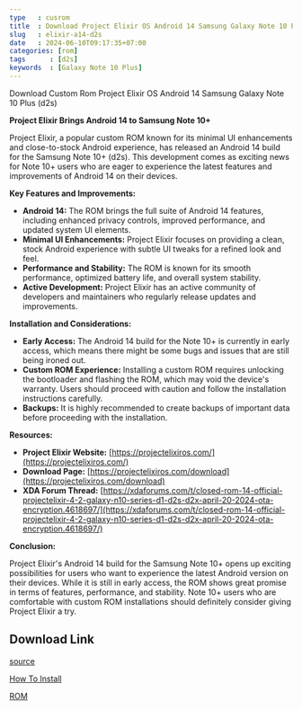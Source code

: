 ```yaml
---
type   : cusrom
title  : Download Project Elixir OS Android 14 Samsung Galaxy Note 10 Plus
slug   : elixir-a14-d2s
date   : 2024-06-10T09:17:35+07:00
categories: [rom]
tags      : [d2s]
keywords  : [Galaxy Note 10 Plus]
---
```


Download Custom Rom Project Elixir OS Android 14 Samsung Galaxy Note 10 Plus (d2s)

**Project Elixir Brings Android 14 to Samsung Note 10+**

Project Elixir, a popular custom ROM known for its minimal UI enhancements and close-to-stock Android experience, has released an Android 14 build for the Samsung Note 10+ (d2s). This development comes as exciting news for Note 10+ users who are eager to experience the latest features and improvements of Android 14 on their devices.

**Key Features and Improvements:**

* **Android 14:** The ROM brings the full suite of Android 14 features, including enhanced privacy controls, improved performance, and updated system UI elements.
* **Minimal UI Enhancements:** Project Elixir focuses on providing a clean, stock Android experience with subtle UI tweaks for a refined look and feel.
* **Performance and Stability:** The ROM is known for its smooth performance, optimized battery life, and overall system stability.
* **Active Development:** Project Elixir has an active community of developers and maintainers who regularly release updates and improvements.

**Installation and Considerations:**

* **Early Access:** The Android 14 build for the Note 10+ is currently in early access, which means there might be some bugs and issues that are still being ironed out.
* **Custom ROM Experience:** Installing a custom ROM requires unlocking the bootloader and flashing the ROM, which may void the device's warranty. Users should proceed with caution and follow the installation instructions carefully.
* **Backups:** It is highly recommended to create backups of important data before proceeding with the installation.

**Resources:**

* **Project Elixir Website:** [https://projectelixiros.com/](https://projectelixiros.com/)
* **Download Page:** [https://projectelixiros.com/download](https://projectelixiros.com/download)
* **XDA Forum Thread:** [https://xdaforums.com/t/closed-rom-14-official-projectelixir-4-2-galaxy-n10-series-d1-d2s-d2x-april-20-2024-ota-encryption.4618697/](https://xdaforums.com/t/closed-rom-14-official-projectelixir-4-2-galaxy-n10-series-d1-d2s-d2x-april-20-2024-ota-encryption.4618697/)

**Conclusion:**

Project Elixir's Android 14 build for the Samsung Note 10+ opens up exciting possibilities for users who want to experience the latest Android version on their devices. While it is still in early access, the ROM shows great promise in terms of features, performance, and stability. Note 10+ users who are comfortable with custom ROM installations should definitely consider giving Project Elixir a try. 

## Download Link
[source](https://projectelixiros.com/device/d2s)

[How To Install](https://github.com/ProjectElixir-Devices/Wiki/blob/UNO/d2s.md)

[ROM](https://www.pling.com/p/2073777/)

